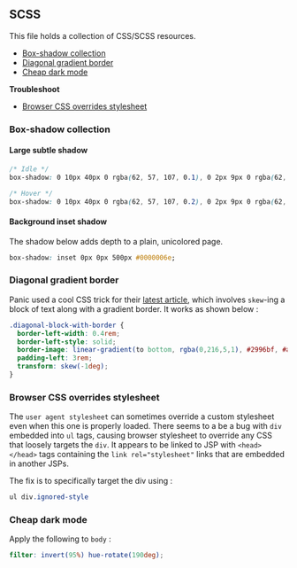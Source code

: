 ## SCSS
This file holds a collection of CSS/SCSS resources.

* [Box-shadow collection](#box-shadow-collection)
* [Diagonal gradient border](#diagonal-gradient-border)
* [Cheap dark mode](#cheap-dark-mode)

**Troubleshoot**

* [Browser CSS overrides stylesheet](#browser-css-overrides-stylesheet)

### Box-shadow collection

#### Large subtle shadow
```css
/* Idle */
box-shadow: 0 10px 40px 0 rgba(62, 57, 107, 0.1), 0 2px 9px 0 rgba(62, 57, 107, 0.1);

/* Hover */
box-shadow: 0 10px 40px 0 rgba(62, 57, 107, 0.2), 0 2px 9px 0 rgba(62, 57, 107, 0.2);
```

#### Background inset shadow
The shadow below adds depth to a plain, unicolored page.
```css
box-shadow: inset 0px 0px 500px #0000006e;
```

### Diagonal gradient border
Panic used a cool CSS trick for their [latest article](https://panic.com/next/), which involves `skew`-ing a block of text along with a gradient border. It works as shown below :

```scss
.diagonal-block-with-border {
  border-left-width: 0.4rem;
  border-left-style: solid;
  border-image: linear-gradient(to bottom, rgba(0,216,5,1), #2996bf, #ad51a3) 1 100%;
  padding-left: 3rem;
  transform: skew(-1deg);
}
```

### Browser CSS overrides stylesheet
The `user agent stylesheet` can sometimes override a custom stylesheet even when this one is properly loaded.
There seems to a be a bug with `div` embedded into `ul` tags, causing browser stylesheet to override any CSS that loosely targets the `div`. It appears to be linked to JSP with `<head></head>` tags containing the `link rel="stylesheet"` links that are embedded in another JSPs.

The fix is to specifically target the div using : 
```css
ul div.ignored-style
```

### Cheap dark mode

Apply the following to `body` :

```scss
filter: invert(95%) hue-rotate(190deg);
```


